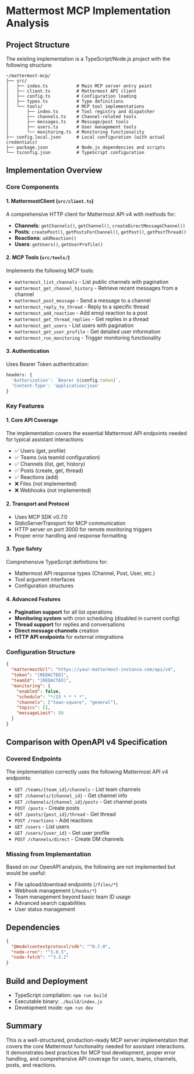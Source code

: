 # Mattermost MCP Implementation Analysis

## Project Structure
The existing implementation is a TypeScript/Node.js project with the following structure:

```
~/mattermost-mcp/
├── src/
│   ├── index.ts           # Main MCP server entry point
│   ├── client.ts          # Mattermost API client
│   ├── config.ts          # Configuration loading
│   ├── types.ts           # Type definitions
│   └── tools/             # MCP tool implementations
│       ├── index.ts       # Tool registry and dispatcher
│       ├── channels.ts    # Channel-related tools
│       ├── messages.ts    # Message/post tools
│       ├── users.ts       # User management tools
│       └── monitoring.ts  # Monitoring functionality
├── config.local.json      # Local configuration (with actual credentials)
├── package.json           # Node.js dependencies and scripts
└── tsconfig.json          # TypeScript configuration
```

## Implementation Overview

### Core Components

#### 1. MattermostClient (`src/client.ts`)
A comprehensive HTTP client for Mattermost API v4 with methods for:
- **Channels**: `getChannels()`, `getChannel()`, `createDirectMessageChannel()`
- **Posts**: `createPost()`, `getPostsForChannel()`, `getPost()`, `getPostThread()`
- **Reactions**: `addReaction()`
- **Users**: `getUsers()`, `getUserProfile()`

#### 2. MCP Tools (`src/tools/`)
Implements the following MCP tools:
- `mattermost_list_channels` - List public channels with pagination
- `mattermost_get_channel_history` - Retrieve recent messages from a channel
- `mattermost_post_message` - Send a message to a channel
- `mattermost_reply_to_thread` - Reply to a specific thread
- `mattermost_add_reaction` - Add emoji reaction to a post
- `mattermost_get_thread_replies` - Get replies in a thread
- `mattermost_get_users` - List users with pagination
- `mattermost_get_user_profile` - Get detailed user information
- `mattermost_run_monitoring` - Trigger monitoring functionality

#### 3. Authentication
Uses Bearer Token authentication:
```javascript
headers: {
  'Authorization': `Bearer ${config.token}`,
  'Content-Type': 'application/json'
}
```

### Key Features

#### 1. Core API Coverage
The implementation covers the essential Mattermost API endpoints needed for typical assistant interactions:
- ✅ Users (get, profile)
- ✅ Teams (via teamId configuration)
- ✅ Channels (list, get, history)
- ✅ Posts (create, get, thread)
- ✅ Reactions (add)
- ❌ Files (not implemented)
- ❌ Webhooks (not implemented)

#### 2. Transport and Protocol
- Uses MCP SDK v0.7.0
- StdioServerTransport for MCP communication
- HTTP server on port 3000 for remote monitoring triggers
- Proper error handling and response formatting

#### 3. Type Safety
Comprehensive TypeScript definitions for:
- Mattermost API response types (Channel, Post, User, etc.)
- Tool argument interfaces
- Configuration structures

#### 4. Advanced Features
- **Pagination support** for all list operations
- **Monitoring system** with cron scheduling (disabled in current config)
- **Thread support** for replies and conversations
- **Direct message channels** creation
- **HTTP API endpoints** for external integrations

### Configuration Structure
```json
{
  "mattermostUrl": "https://your-mattermost-instance.com/api/v4",
  "token": "[REDACTED]",
  "teamId": "[REDACTED]",
  "monitoring": {
    "enabled": false,
    "schedule": "*/15 * * * *",
    "channels": ["town-square", "general"],
    "topics": [],
    "messageLimit": 50
  }
}
```

## Comparison with OpenAPI v4 Specification

### Covered Endpoints
The implementation correctly uses the following Mattermost API v4 endpoints:
- `GET /teams/{team_id}/channels` - List team channels
- `GET /channels/{channel_id}` - Get channel info
- `GET /channels/{channel_id}/posts` - Get channel posts
- `POST /posts` - Create posts
- `GET /posts/{post_id}/thread` - Get thread
- `POST /reactions` - Add reactions
- `GET /users` - List users
- `GET /users/{user_id}` - Get user profile
- `POST /channels/direct` - Create DM channels

### Missing from Implementation
Based on our OpenAPI analysis, the following are not implemented but would be useful:
- File upload/download endpoints (`/files/*`)
- Webhook management (`/hooks/*`)
- Team management beyond basic team ID usage
- Advanced search capabilities
- User status management

## Dependencies
```json
{
  "@modelcontextprotocol/sdk": "^0.7.0",
  "node-cron": "^3.0.3",
  "node-fetch": "^3.3.2"
}
```

## Build and Deployment
- TypeScript compilation: `npm run build`
- Executable binary: `./build/index.js`
- Development mode: `npm run dev`

## Summary
This is a well-structured, production-ready MCP server implementation that covers the core Mattermost functionality needed for assistant interactions. It demonstrates best practices for MCP tool development, proper error handling, and comprehensive API coverage for users, teams, channels, posts, and reactions.
